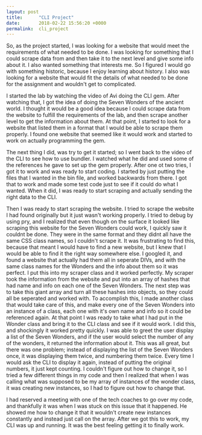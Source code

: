 ```yaml
---
layout: post
title:      "CLI Project"
date:       2018-02-22 15:56:20 +0000
permalink:  cli_project
---
```



So, as the project started, I was looking for a website that would meet the requirements of what needed to be done. I was looking for something that I could scrape data from and then take it to the next level and give some info about it. I also wanted something that interests me. So I figured I would go with something historic, because I enjoy learning about history. I also was looking for a website that would fit the details of what needed to be done for the assignment and wouldn't get to complicated.

I started the lab by watching the video of Avi doing the CLI gem. After watching that, I got the idea of doing the Seven Wonders of the ancient world. I thought it would be a good idea because I could scrape data from the website to fulfill the requirements of the lab, and then scrape another level to get the information about them. At that point, I started to look for a website that listed them in a format that I would be able to scrape them properly. I found one website that seemed like it would work and started to work on actually programming the gem.

The next thing I did, was try to get it started; so I went back to the video of the CLI to see how to use bundler. I watched what he did and used some of the references he gave to set up the gem properly. After one ot two tries, I got it to work and was ready to start coding. I started by just putting the files that I wanted in the bin file, and worked backwards from there. I got that to work and made some test code just to see if it could do what I wanted. When it did, I was ready to start scraping and actually sending the right data to the CLI.

Then I was ready to start scraping the website. I tried to scrape the website I had found originally but it just wasn't working properly. I tried to debug by using pry, and I realized that even though on the surface it looked like scraping this website for the Seven Wonders could work, I quickly saw it couldnt be done. They were in the same format and they didnt all have the same CSS class names, so I couldn't scrape it. It was frustrating to find this, because that meant I would have to find a new website, but I knew  that I would be able to find it the right way somewhere else. I googled it, and found a website that actually had them all in seperate DIVs, and with the same class names for the Wonders and the info about them so it was perfect. I put this into my scraper class and it worked perfectly.
My scraper took the information from the website and put into an array of hashes that had name and info on each one of the Seven Wonders. The next step was to take this giant array and turn all these hashes into objects, so they could all be seperated and worked with. To accomplish this, I made another class that would take care of this, and make every one of the Seven Wonders into an instance of a class, each one with it's own name and info so it could be referenced again. 
At that point I was ready to take what I had put in the Wonder class and bring it to the CLI class and see if it would work. I did this, and shockingly it worked pretty quickly. I was able to greet the user display a list of the Seven Wonders, and if the user would select the number of any of the wonders, it returned the information about it. This was all great, but there was one problem; instead of displaying the list of the Seven Wonders once, it was displaying them twice, and numbering them twice. Every time I would ask the CLI to display it again, instead of putting the original numbers, it just kept counting. I couldn't figure out how to change it, so I tried a few different things in my code and then I realized that when I was calling what was supposed to be my array of instances of the wonder class, it was creating new instances, so I had to figure out how to change that.

I had reserved a meeting with one of the tech coaches to go over my code, and thankfully it was when I was stuck on this issue that it happened. He showed me how to change it that it wouldn't create new instances constantly and instead just call on the array. After we got this to work, my CLI was up and running. It was the best feeling getting it to finally work. 

